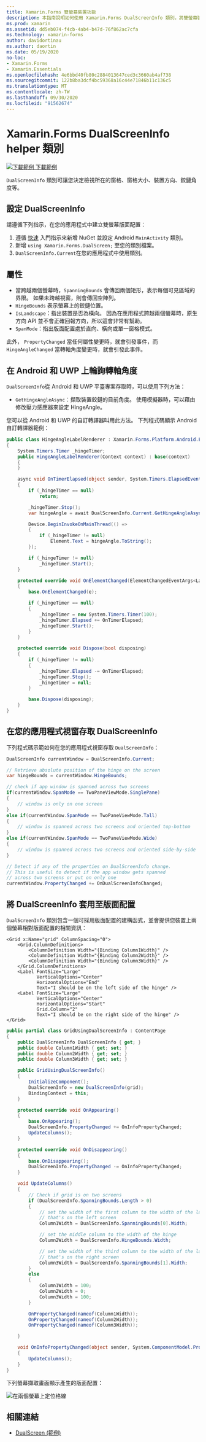 ```yaml
---
title: Xamarin.Forms 雙螢幕裝置功能
description: 本指南說明如何使用 Xamarin.Forms DualScreenInfo 類別，將雙螢幕裝置（例如 Surface 雙核和 Surface Neo）的應用程式體驗優化。
ms.prod: xamarin
ms.assetid: dd5eb074-f4cb-4ab4-b47d-76f862ac7cfa
ms.technology: xamarin-forms
author: davidortinau
ms.author: daortin
ms.date: 05/19/2020
no-loc:
- Xamarin.Forms
- Xamarin.Essentials
ms.openlocfilehash: 4e6bbd40fb80c2884013647ced3c3660ab4af738
ms.sourcegitcommit: 122b8ba3dcf4bc59368a16c44e71846b11c136c5
ms.translationtype: MT
ms.contentlocale: zh-TW
ms.lasthandoff: 09/30/2020
ms.locfileid: "91562674"
---
```

# <a name="no-locxamarinforms-dualscreeninfo-helper-class"></a>Xamarin.Forms DualScreenInfo helper 類別

[![下載範例](~/media/shared/download.png) 下載範例](https://docs.microsoft.com/samples/xamarin/xamarin-forms-samples/userinterface-dualscreendemos/)

`DualScreenInfo` 類別可讓您決定檢視所在的窗格、窗格大小、裝置方向、鉸鏈角度等。

## <a name="configure-dualscreeninfo"></a>設定 DualScreenInfo

請遵循下列指示，在您的應用程式中建立雙螢幕版面配置：

1. 遵循 [快速](index.md) 入門指示來新增 NuGet 並設定 Android `MainActivity` 類別。
1. 新增 `using Xamarin.Forms.DualScreen;` 至您的類別檔案。
1. `DualScreenInfo.Current`在您的應用程式中使用類別。

## <a name="properties"></a>屬性

- 當跨越兩個螢幕時，`SpanningBounds` 會傳回兩個矩形，表示每個可見區域的界限。 如果未跨越視窗，則會傳回空陣列。
- `HingeBounds` 表示螢幕上的鉸鏈位置。
- `IsLandscape`：指出裝置是否為橫向。 因為在應用程式跨越兩個螢幕時，原生方向 API 並不會正確回報方向，所以這會非常有幫助。
- `SpanMode`：指出版面配置處於直向、橫向或單一窗格模式。

此外， `PropertyChanged` 當任何屬性變更時，就會引發事件，而 `HingeAngleChanged` 當轉軸角度變更時，就會引發此事件。

## <a name="poll-hinge-angle-on-android-and-uwp"></a>在 Android 和 UWP 上輪詢轉軸角度

`DualScreenInfo`從 Android 和 UWP 平臺專案存取時，可以使用下列方法：

- `GetHingeAngleAsync`：擷取裝置鉸鏈的目前角度。 使用模擬器時，可以藉由修改壓力感應器來設定 HingeAngle。

您可以從 Android 和 UWP 的自訂轉譯器叫用此方法。 下列程式碼顯示 Android 自訂轉譯器範例：

```csharp
public class HingeAngleLabelRenderer : Xamarin.Forms.Platform.Android.FastRenderers.LabelRenderer
{
    System.Timers.Timer _hingeTimer;
    public HingeAngleLabelRenderer(Context context) : base(context)
    {
    }

    async void OnTimerElapsed(object sender, System.Timers.ElapsedEventArgs e)
    {
        if (_hingeTimer == null)
            return;

        _hingeTimer.Stop();
        var hingeAngle = await DualScreenInfo.Current.GetHingeAngleAsync();

        Device.BeginInvokeOnMainThread(() =>
        {
            if (_hingeTimer != null)
                Element.Text = hingeAngle.ToString();
        });

        if (_hingeTimer != null)
            _hingeTimer.Start();
    }

    protected override void OnElementChanged(ElementChangedEventArgs<Label> e)
    {
        base.OnElementChanged(e);

        if (_hingeTimer == null)
        {
            _hingeTimer = new System.Timers.Timer(100);
            _hingeTimer.Elapsed += OnTimerElapsed;
            _hingeTimer.Start();
        }
    }

    protected override void Dispose(bool disposing)
    {
        if (_hingeTimer != null)
        {
            _hingeTimer.Elapsed -= OnTimerElapsed;
            _hingeTimer.Stop();
            _hingeTimer = null;
        }

        base.Dispose(disposing);
    }
}
```

## <a name="access-dualscreeninfo-in-your-application-window"></a>在您的應用程式視窗存取 DualScreenInfo

下列程式碼示範如何在您的應用程式視窗存取 `DualScreenInfo`：

```csharp
DualScreenInfo currentWindow = DualScreenInfo.Current;

// Retrieve absolute position of the hinge on the screen
var hingeBounds = currentWindow.HingeBounds;

// check if app window is spanned across two screens
if(currentWindow.SpanMode == TwoPaneViewMode.SinglePane)
{
    // window is only on one screen
}
else if(currentWindow.SpanMode == TwoPaneViewMode.Tall)
{
    // window is spanned across two screens and oriented top-bottom
}
else if(currentWindow.SpanMode == TwoPaneViewMode.Wide)
{
    // window is spanned across two screens and oriented side-by-side
}

// Detect if any of the properties on DualScreenInfo change.
// This is useful to detect if the app window gets spanned
// across two screens or put on only one  
currentWindow.PropertyChanged += OnDualScreenInfoChanged;
```

## <a name="apply-dualscreeninfo-to-layouts"></a>將 DualScreenInfo 套用至版面配置

`DualScreenInfo` 類別包含一個可採用版面配置的建構函式，並會提供您裝置上兩個螢幕相對版面配置的相關資訊：

```xaml
<Grid x:Name="grid" ColumnSpacing="0">
    <Grid.ColumnDefinitions>
        <ColumnDefinition Width="{Binding Column1Width}" />
        <ColumnDefinition Width="{Binding Column2Width}" />
        <ColumnDefinition Width="{Binding Column3Width}" />
    </Grid.ColumnDefinitions>
    <Label FontSize="Large"
           VerticalOptions="Center"
           HorizontalOptions="End"
           Text="I should be on the left side of the hinge" />
    <Label FontSize="Large"
           VerticalOptions="Center"
           HorizontalOptions="Start"
           Grid.Column="2"
           Text="I should be on the right side of the hinge" />
</Grid>
```

```csharp
public partial class GridUsingDualScreenInfo : ContentPage
{
    public DualScreenInfo DualScreenInfo { get; }
    public double Column1Width { get; set; }
    public double Column2Width { get; set; }
    public double Column3Width { get; set; }

    public GridUsingDualScreenInfo()
    {
        InitializeComponent();
        DualScreenInfo = new DualScreenInfo(grid);
        BindingContext = this;
    }

    protected override void OnAppearing()
    {
        base.OnAppearing();
        DualScreenInfo.PropertyChanged += OnInfoPropertyChanged;
        UpdateColumns();
    }

    protected override void OnDisappearing()
    {
        base.OnDisappearing();
        DualScreenInfo.PropertyChanged -= OnInfoPropertyChanged;
    }

    void UpdateColumns()
    {
        // Check if grid is on two screens
        if (DualScreenInfo.SpanningBounds.Length > 0)
        {
            // set the width of the first column to the width of the layout
            // that's on the left screen
            Column1Width = DualScreenInfo.SpanningBounds[0].Width;

            // set the middle column to the width of the hinge
            Column2Width = DualScreenInfo.HingeBounds.Width;

            // set the width of the third column to the width of the layout
            // that's on the right screen
            Column3Width = DualScreenInfo.SpanningBounds[1].Width;
        }
        else
        {
            Column1Width = 100;
            Column2Width = 0;
            Column3Width = 100;
        }

        OnPropertyChanged(nameof(Column1Width));
        OnPropertyChanged(nameof(Column2Width));
        OnPropertyChanged(nameof(Column3Width));

    }

    void OnInfoPropertyChanged(object sender, System.ComponentModel.PropertyChangedEventArgs e)
    {
        UpdateColumns();
    }
}
```

下列螢幕擷取畫面顯示產生的版面配置：

![在兩個螢幕上定位格線](dual-screen-info-images/grid-on-two-screens.png)

## <a name="related-links"></a>相關連結

- [DualScreen (範例)](/samples/xamarin/xamarin-forms-samples/userinterface-dualscreendemos/)